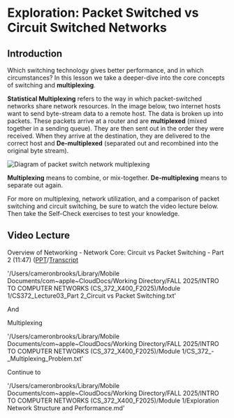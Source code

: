 # Exploration: Packet Switched vs Circuit Switched Networks

## Introduction

Which switching technology gives better performance, and in which circumstances? In this lesson we take a deeper-dive into the core concepts of switching and **multiplexing**.

**Statistical Multiplexing** refers to the way in which packet-switched networks share network resources. In the image below, two internet hosts want to send byte-stream data to a remote host. The data is broken up into packets. These packets arrive at a router and are **multiplexed** (mixed together in a sending queue). They are then sent out in the order they were received. When they arrive at the destination, they are delivered to the correct host and **De-multiplexed** (separated out and recombined into the original byte stream).

![Diagram of packet switch network multiplexing](https://canvas.oregonstate.edu/courses/2038813/files/113671397/download)

**Multiplexing** means to combine, or mix-together. **De-multiplexing** means to separate out again.

For more on multiplexing, network utilization, and a comparison of packet switching and circuit switching, be sure to watch the video lecture below. Then take the Self-Check exercises to test your knowledge.

## Video Lecture

Overview of Networking - Network Core: Circuit vs Packet Switching - Part 2 (11:47) ([PPT](https://canvas.oregonstate.edu/courses/2038813/files/113671033?wrap=1)/[Transcript](https://canvas.oregonstate.edu/courses/2038813/files/113671078?wrap=1)

'/Users/cameronbrooks/Library/Mobile Documents/com~apple~CloudDocs/Working Directory/FALL 2025/INTRO TO COMPUTER NETWORKS (CS_372_X400_F2025)/Module 1/CS372_Lecture03_Part 2_Circuit vs Packet Switching.txt'



And



Multiplexing

'/Users/cameronbrooks/Library/Mobile Documents/com~apple~CloudDocs/Working Directory/FALL 2025/INTRO TO COMPUTER NETWORKS (CS_372_X400_F2025)/Module 1/CS_372_-_Multiplexing_Problem.txt'





Continue to 

'/Users/cameronbrooks/Library/Mobile Documents/com~apple~CloudDocs/Working Directory/FALL 2025/INTRO TO COMPUTER NETWORKS (CS_372_X400_F2025)/Module 1/Exploration Network Structure and Performance.md'
